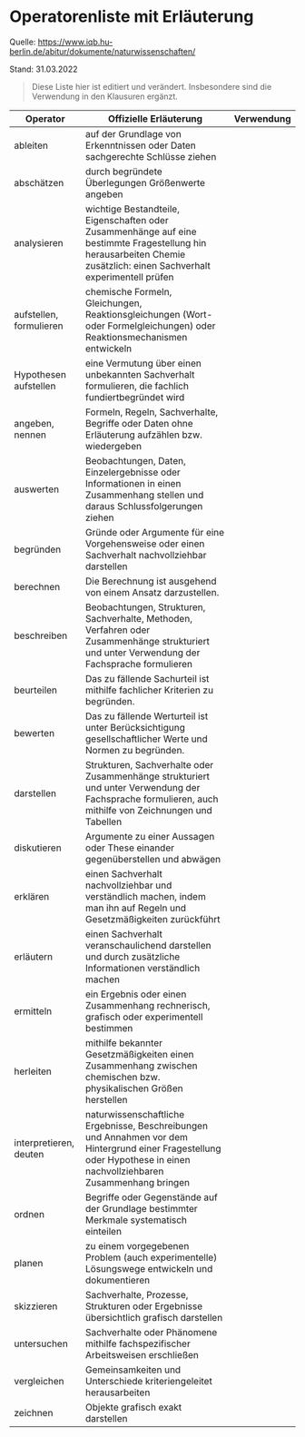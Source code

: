 # Operatorenliste mit Erläuterung

Quelle: https://www.iqb.hu-berlin.de/abitur/dokumente/naturwissenschaften/

Stand: 31.03.2022

> Diese Liste hier ist editiert und verändert. Insbesondere sind die Verwendung in den Klausuren ergänzt.

| Operator                | Offizielle Erläuterung                                                                                                                                                | Verwendung |
| ----------------------- | --------------------------------------------------------------------------------------------------------------------------------------------------------------------- | ---------- |
| ableiten                | auf der Grundlage von Erkenntnissen oder Daten sachgerechte Schlüsse ziehen                                                                                           |
| abschätzen              | durch begründete Überlegungen Größenwerte angeben                                                                                                                     |
| analysieren             | wichtige Bestandteile, Eigenschaften oder Zusammenhänge auf eine bestimmte Fragestellung hin herausarbeiten Chemie zusätzlich: einen Sachverhalt experimentell prüfen |
| aufstellen, formulieren | chemische Formeln, Gleichungen, Reaktionsgleichungen (Wort- oder Formelgleichungen) oder Reaktionsmechanismen entwickeln                                              |
| Hypothesen aufstellen   | eine Vermutung über einen unbekannten Sachverhalt formulieren, die fachlich fundiertbegründet wird                                                                    |
| angeben, nennen         | Formeln, Regeln, Sachverhalte, Begriffe oder Daten ohne Erläuterung aufzählen bzw. wiedergeben                                                                        |
| auswerten               | Beobachtungen, Daten, Einzelergebnisse oder Informationen in einen Zusammenhang stellen und daraus Schlussfolgerungen ziehen                                          |
| begründen               | Gründe oder Argumente für eine Vorgehensweise oder einen Sachverhalt nachvollziehbar darstellen                                                                       |
| berechnen               | Die Berechnung ist ausgehend von einem Ansatz darzustellen.                                                                                                           |
| beschreiben             | Beobachtungen, Strukturen, Sachverhalte, Methoden, Verfahren oder Zusammenhänge strukturiert und unter Verwendung der Fachsprache formulieren                         |
| beurteilen              | Das zu fällende Sachurteil ist mithilfe fachlicher Kriterien zu begründen.                                                                                            |
| bewerten                | Das zu fällende Werturteil ist unter Berücksichtigung gesellschaftlicher Werte und Normen zu begründen.                                                               |
| darstellen              | Strukturen, Sachverhalte oder Zusammenhänge strukturiert und unter Verwendung der Fachsprache formulieren, auch mithilfe von Zeichnungen und Tabellen                 |
| diskutieren             | Argumente zu einer Aussagen oder These einander gegenüberstellen und abwägen                                                                                          |
| erklären                | einen Sachverhalt nachvollziehbar und verständlich machen, indem man ihn auf Regeln und Gesetzmäßigkeiten zurückführt                                                 |
| erläutern               | einen Sachverhalt veranschaulichend darstellen und durch zusätzliche Informationen verständlich machen                                                                |
| ermitteln               | ein Ergebnis oder einen Zusammenhang rechnerisch, grafisch oder experimentell bestimmen                                                                               |
| herleiten               | mithilfe bekannter Gesetzmäßigkeiten einen Zusammenhang zwischen chemischen bzw. physikalischen Größen herstellen                                                     |
| interpretieren, deuten  | naturwissenschaftliche Ergebnisse, Beschreibungen und Annahmen vor dem Hintergrund einer Fragestellung oder Hypothese in einen nachvollziehbaren Zusammenhang bringen |
| ordnen                  | Begriffe oder Gegenstände auf der Grundlage bestimmter Merkmale systematisch einteilen                                                                                |
| planen                  | zu einem vorgegebenen Problem (auch experimentelle) Lösungswege entwickeln und dokumentieren                                                                          |
| skizzieren              | Sachverhalte, Prozesse, Strukturen oder Ergebnisse übersichtlich grafisch darstellen                                                                                  |
| untersuchen             | Sachverhalte oder Phänomene mithilfe fachspezifischer Arbeitsweisen erschließen                                                                                       |
| vergleichen             | Gemeinsamkeiten und Unterschiede kriteriengeleitet herausarbeiten                                                                                                     |
| zeichnen                | Objekte grafisch exakt darstellen                                                                                                                                     |
